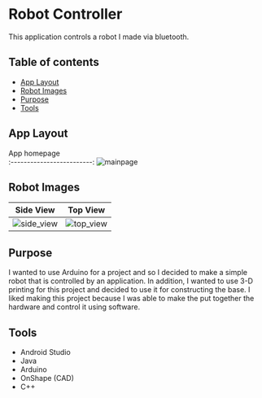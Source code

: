 # Robot Controller

This application controls a robot I made via bluetooth.

## Table of contents
* [App Layout](#app-layout)
* [Robot Images](#robot-images)
* [Purpose](#purpose)
* [Tools](#tools)

## App Layout

App homepage           
:-------------------------:
![mainpage](https://user-images.githubusercontent.com/33325959/103318662-00386880-49e4-11eb-9a4c-772a35137881.png)

## Robot Images
Side View | Top View
:-------------------------:|:-------------------------:
![side_view](https://user-images.githubusercontent.com/33325959/103319414-b00ed580-49e6-11eb-8f18-b4521d8faf16.jpg) | ![top_view](https://user-images.githubusercontent.com/33325959/103319410-adac7b80-49e6-11eb-9a4a-31d9a3479cb6.jpg)

## Purpose
I wanted to use Arduino for a project and so I decided to make a simple robot that is controlled by an application. In addition, I wanted to use 3-D printing for this project 
and decided to use it for constructing the base. I liked making this project because I was able to make the put together the hardware and control it using software. 
	
## Tools
* Android Studio
* Java
* Arduino
* OnShape (CAD)
* C++
